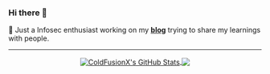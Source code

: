 ### Hi there 👋

<!--
**ColdFusionX/ColdFusionX** is a ✨ _special_ ✨ repository because its `README.md` (this file) appears on your GitHub profile.

Here are some ideas to get you started:

- 🔭 I’m currently working on ...
- 🌱 I’m currently learning ...
- 👯 I’m looking to collaborate on ...
- 🤔 I’m looking for help with ...
- 💬 Ask me about ...
- 📫 How to reach me: ...
- 😄 Pronouns: ...
- ⚡ Fun fact: ...
-->

🔭 Just a Infosec enthusiast working on my [**blog**](https://coldfusionx.github.io/) trying to share my learnings with people.

---

<p align="center">

<a href="https://github.com/ColdFusionX/ColdFusionX">
  <img align="center" src="https://github-readme-stats.vercel.app/api?username=ColdFusionX&show_icons=true&theme=merko&include_all_commits=true&hide=contribs&count_private=true&line_height=32" alt="ColdFusionX's GitHub Stats" />
</a>

<a href="https://github.com/ColdFusionX/ColdFusionX">
  <img align="center" src="https://github-readme-stats.vercel.app/api/top-langs/?username=ColdFusionX&show_icons=true&theme=merko&langs_count=3&layout=default&hide_border=false" />
</a>

</p>
